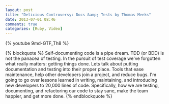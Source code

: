 ```yaml
---
layout: post
title: "Delicious Controversy: Docs &amp; Tests by Thomas Meeks"
date: 2013-07-01 08:46
comments: true
categories: [Ruby, Video]
---
```

{% youtube 9md-GTF_Th8 %}

{% blockquote %}
Self-documenting code is a pipe dream. TDD (or BDD) is not the panacea of testing. In the pursuit of test coverage we've forgotten what really matters: getting things done. Lets talk about putting documentation and testing into their proper place. Tools that ease maintenance, help other developers join a project, and reduce bugs.
I'm going to go over lessons learned in writing, maintaining, and introducing new developers to 20,000 lines of code. Specifically, how we are testing, documenting, and refactoring our code to stay sane, make the team happier, and get more done.
{% endblockquote %}
